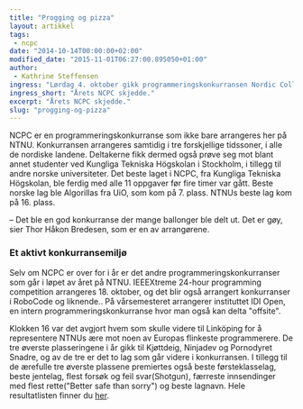 ```yaml
---
title: "Progging og pizza"
layout: artikkel
tags: 
 - ncpc
date: "2014-10-14T00:00:00+02:00"
modified_date: "2015-11-01T06:27:00.895050+01:00"
author:
 - Kathrine Steffensen
ingress: "Lørdag 4. oktober gikk programmeringskonkurransen Nordic Collegiate Programming Contest av stabelen på P15. 38 lag møtte opp for å rive seg i håret og spise pizza og løse flest mulig programmeringsoppgaver på 5 timer."
ingress_short: "Årets NCPC skjedde."
excerpt: "Årets NCPC skjedde."
slug: "progging-og-pizza"
---
```

NCPC er en programmeringskonkurranse som ikke bare arrangeres her på NTNU. Konkurransen arrangeres samtidig i tre forskjellige tidssoner, i alle de nordiske landene. Deltakerne fikk dermed også prøve seg mot blant annet studenter ved Kungliga Tekniska Högskolan i Stockholm, i tillegg til andre norske universiteter. Det beste laget i NCPC, fra Kungliga Tekniska Högskolan, ble ferdig med alle 11 oppgaver før fire timer var gått. Beste norske lag ble Algorillas fra UiO, som kom på 7. plass. NTNUs beste lag kom på 16. plass. 

– Det ble en god konkurranse der mange ballonger ble delt ut. Det er gøy, sier Thor Håkon Bredesen, som er en av arrangørene.

### Et aktivt konkurransemiljø
Selv om NCPC er over for i år er det andre programmeringskonkurranser som går i løpet av året på NTNU. IEEEXtreme 24-hour programming competition arrangeres 18. oktober, og det blir også arrangert konkurranser i RoboCode og liknende.. På vårsemesteret arrangerer instituttet IDI Open, en intern programmeringskonkurranse hvor man også kan delta "offsite". 

Klokken 16 var det avgjort hvem som skulle videre til Linköping for å representere NTNUs ære mot noen av Europas flinkeste programmerere. De tre øverste plasseringene i år gikk til Kjøttdeig, Ninjadev og Pornodyret Snadre, og av de tre er det to lag som går videre i konkurransen. I tillegg til de ærefulle tre øverste plassene premiertes også beste førsteklasselag, beste jentelag, flest forsøk og feil svar(Shotgun), færreste innsendinger med flest rette("Better safe than sorry") og beste lagnavn. Hele resultatlisten finner du [her](https://ncpc14.kattis.com/standings?filter=135).